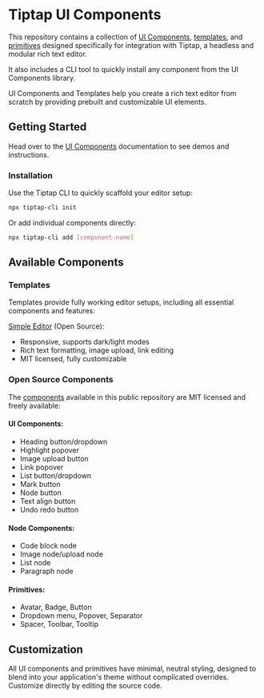 # Tiptap UI Components

This repository contains a collection of [UI Components](https://tiptap.dev/ui-components/components/overview), [templates](https://tiptap.dev/docs/ui-components/templates/simple-editor), and [primitives](https://tiptap.dev/docs/ui-components/primitives) designed specifically for integration with Tiptap, a headless and modular rich text editor.

It also includes a CLI tool to quickly install any component from the UI Components library.

UI Components and Templates help you create a rich text editor from scratch by providing prebuilt and customizable UI elements.


## Getting Started

Head over to the [UI Components](https://tiptap.dev/docs/ui-components/getting-started/overview) documentation to see demos and instructions.

### Installation

Use the Tiptap CLI to quickly scaffold your editor setup:

```bash
npx tiptap-cli init
```

Or add individual components directly:

```bash
npx tiptap-cli add [component-name]
```

## Available Components

### Templates

Templates provide fully working editor setups, including all essential components and features:

[Simple Editor](https://tiptap.dev/docs/ui-components/templates/simple-editor) (Open Source):
- Responsive, supports dark/light modes
- Rich text formatting, image upload, link editing
- MIT licensed, fully customizable


### Open Source Components

The [components](https://tiptap.dev/ui-components/components/overview) available in this public repository are MIT licensed and freely available:

#### UI Components:
- Heading button/dropdown
- Highlight popover
- Image upload button
- Link popover
- List button/dropdown
- Mark button
- Node button
- Text align button
- Undo redo button

#### Node Components:
- Code block node
- Image node/upload node
- List node
- Paragraph node

#### Primitives:
- Avatar, Badge, Button
- Dropdown menu, Popover, Separator
- Spacer, Toolbar, Tooltip

## Customization
All UI components and primitives have minimal, neutral styling, designed to blend into your application's theme without complicated overrides. Customize directly by editing the source code.
